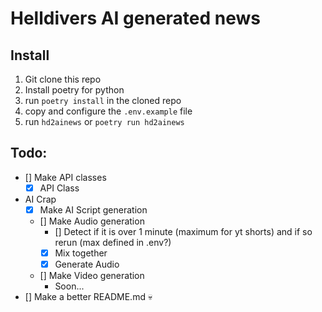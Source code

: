 # Helldivers AI generated news
## Install
1. Git clone this repo
1. Install poetry for python
1. run `poetry install` in the cloned repo
1. copy and configure the `.env.example` file
1. run `hd2ainews` or `poetry run hd2ainews`




## Todo:
- [] Make API classes
    - [x] API Class
- AI Crap
    - [x] Make  AI Script generation 
    - [] Make Audio generation
        - [] Detect if it is over 1 minute (maximum for yt shorts) and if so rerun (max defined in .env?)
        - [x] Mix together
        - [x] Generate Audio
    - [] Make Video generation
        - Soon...
- [] Make a better README.md :skull:
